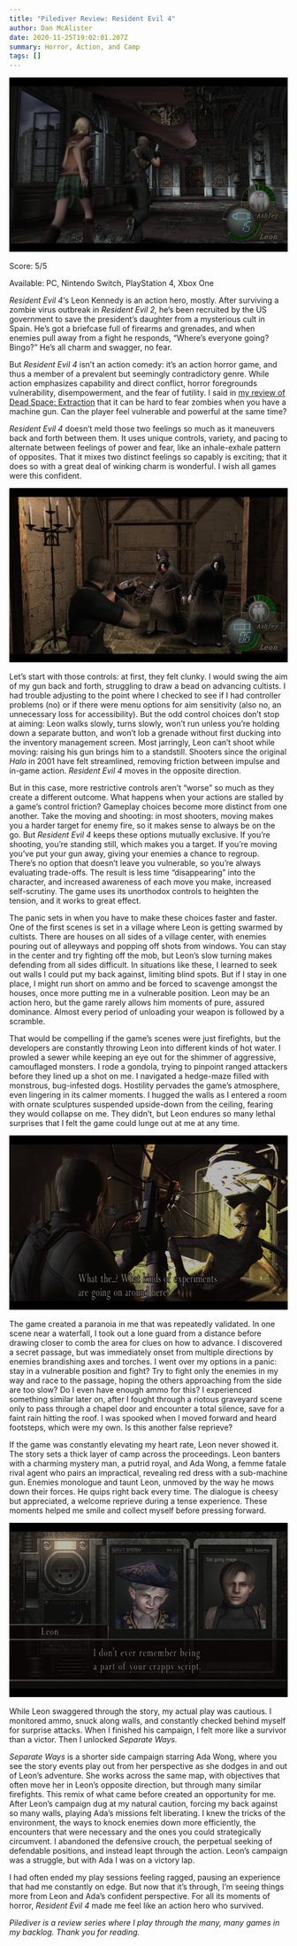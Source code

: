 ```yaml
---
title: "Pilediver Review: Resident Evil 4"
author: Dan McAlister
date: 2020-11-25T19:02:01.207Z
summary: Horror, Action, and Camp
tags: []
---
```



![Leon and Ashley running down a hallway.](/static/img/5ca3319a-e469-41a6-9c59-59f8b2c9fc7a.jpeg)

Score: 5/5

Available: PC, Nintendo Switch, PlayStation 4, Xbox One

*Resident Evil 4*‘s Leon Kennedy is an action hero, mostly. After surviving a zombie virus outbreak in *Resident Evil 2,* he’s been recruited by the US government to save the president’s daughter from a mysterious cult in Spain. He’s got a briefcase full of firearms and grenades, and when enemies pull away from a fight he responds, “Where’s everyone going? Bingo?” He’s all charm and swagger, no fear.

But *Resident Evil 4* isn’t an action comedy: it’s an action horror game, and thus a member of a prevalent but seemingly contradictory genre. While action emphasizes capability and direct conflict, horror foregrounds vulnerability, disempowerment, and the fear of futility. I said in [my review of Dead Space: Extraction](https://playthistonight.com/posts/pilediver-review:-dead-space-extraction/) that it can be hard to fear zombies when you have a machine gun. Can the player feel vulnerable and powerful at the same time? 

*Resident Evil 4* doesn’t meld those two feelings so much as it maneuvers back and forth between them. It uses unique controls, variety, and pacing to alternate between feelings of power and fear, like an inhale-exhale pattern of opposites. That it mixes two distinct feelings so capably is exciting; that it does so with a great deal of winking charm is wonderful. I wish all games were this confident. 

![Leon pointing a shotgun at aggressive cultists.](/static/img/c7447cf0-7ea7-4511-8d19-dac656468c6a.jpeg)

Let’s start with those controls: at first, they felt clunky. I would swing the aim of my gun back and forth, struggling to draw a bead on advancing cultists. I had trouble adjusting to the point where I checked to see if I had controller problems (no) or if there were menu options for aim sensitivity (also no, an unnecessary loss for accessibility). But the odd control choices don’t stop at aiming:  Leon walks slowly, turns slowly, won’t run unless you’re holding down a separate button, and won’t lob a grenade without first ducking into the inventory management screen. Most jarringly, Leon can’t shoot while moving: raising his gun brings him to a standstill. Shooters since the original *Halo* in 2001 have felt streamlined, removing friction between impulse and in-game action. *Resident Evil 4* moves in the opposite direction. 

But in this case, more restrictive controls aren’t “worse” so much as they create a different outcome. What happens when your actions are stalled by a game’s control friction? Gameplay choices become more distinct from one another. Take the moving and shooting: in most shooters, moving makes you a harder target for enemy fire, so it makes sense to always be on the go. But *Resident Evil 4* keeps these options mutually exclusive. If you’re shooting, you’re standing still, which makes you a target. If you’re moving you’ve put your gun away, giving your enemies a chance to regroup. There’s no option that doesn’t leave you vulnerable, so you’re always evaluating trade-offs. The result is less time “disappearing” into the character, and increased awareness of each move you make, increased self-scrutiny. The game uses its unorthodox controls to heighten the tension, and it works to great effect.

The panic sets in when you have to make these choices faster and faster. One of the first scenes is set in a village where Leon is getting swarmed by cultists. There are houses on all sides of a village center, with enemies pouring out of alleyways and popping off shots from windows. You can stay in the center and try fighting off the mob, but Leon’s slow turning makes defending from all sides difficult. In situations like these, I learned to seek out walls I could put my back against, limiting blind spots. But if I stay in one place, I might run short on ammo and be forced to scavenge amongst the houses, once more putting me in a vulnerable position. Leon may be an action hero, but the game rarely allows him moments of pure, assured dominance. Almost every period of unloading your weapon is followed by a scramble. 

That would be compelling if the game’s scenes were just firefights, but the developers are constantly throwing Leon into different kinds of hot water. I prowled a sewer while keeping an eye out for the shimmer of aggressive, camouflaged monsters. I rode a gondola, trying to pinpoint ranged attackers before they lined up a shot on me. I navigated a hedge-maze filled with monstrous, bug-infested dogs. Hostility pervades the game’s atmosphere, even lingering in its calmer moments. I hugged the walls as I entered a room with ornate sculptures suspended upside-down from the ceiling, fearing they would collapse on me. They didn’t, but Leon endures so many lethal surprises that I felt the game could lunge out at me at any time.

![Leon finds a human experiment, says “What the...? What kinds of experiments are going on around here?”](/static/img/4fe0ea43-83b7-49c8-a4de-77218cf225cc.jpeg)

The game created a paranoia in me that was repeatedly validated. In one scene near a waterfall, I took out a lone guard from a distance before drawing closer to comb the area for clues on how to advance. I discovered a secret passage, but was immediately onset from multiple directions by enemies brandishing axes and torches. I went over my options in a panic: stay in a vulnerable position and fight? Try to fight only the enemies in my way and race to the passage, hoping the others approaching from the side are too slow? Do I even have enough ammo for this? I experienced something similar later on, after I fought through a riotous graveyard scene only to pass through a chapel door and encounter a total silence, save for a faint rain hitting the roof. I was spooked when I moved forward and heard footsteps, which were my own. Is this another false reprieve?

If the game was constantly elevating my heart rate, Leon never showed it. The story sets a thick layer of camp across the proceedings. Leon banters with a charming mystery man, a putrid royal, and Ada Wong, a femme fatale rival agent who pairs an impractical, revealing red dress with a sub-machine gun. Enemies monologue and taunt Leon, unmoved by the way he mows down their forces. He quips right back every time. The dialogue is cheesy but appreciated, a welcome reprieve during a tense experience. These moments helped me smile and collect myself before pressing forward. 

![Leon tells an enemy “I don’t ever remember being a part of your crappy script!”](/static/img/49c681cb-a875-4126-9cac-1540e306b65f.jpeg)

While Leon swaggered through the story, my actual play was cautious. I monitored ammo, snuck along walls, and constantly checked behind myself for surprise attacks. When I finished his campaign, I felt more like a survivor than a victor. Then I unlocked *Separate Ways.*

*Separate Ways* is a shorter side campaign starring Ada Wong, where you see the story events play out from her perspective as she dodges in and out of Leon’s adventure. She works across the same map, with objectives that often move her in Leon’s opposite direction, but through many similar firefights. This remix of what came before created an opportunity for me. After Leon’s campaign dug at my natural caution, forcing my back against so many walls, playing Ada’s missions felt liberating. I knew the tricks of the environment, the ways to knock enemies down more efficiently, the encounters that were necessary and the ones you could strategically circumvent. I abandoned the defensive crouch, the perpetual seeking of defendable positions, and instead leapt through the action. Leon’s campaign was a struggle, but with Ada I was on a victory lap. 

I had often ended my play sessions feeling ragged, pausing an experience that had me constantly on edge. But now that it’s through, I’m seeing things more from Leon and Ada’s confident perspective. For all its moments of horror, *Resident Evil 4* made me feel like an action hero who survived.

*Pilediver is a review series where I play through the many, many games in my backlog. Thank you for reading.*